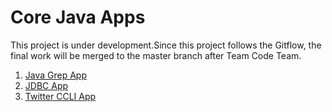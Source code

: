 # Core Java Apps
This project is under development.Since this project follows the Gitflow, the final work will be merged to the master branch after Team Code Team.

1. [Java Grep App](./grep)
2. [JDBC App](./jdbc)
3. [Twitter CCLI App](./twitter)
